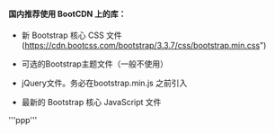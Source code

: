 #### 国内推荐使用 BootCDN 上的库：

* 新 Bootstrap 核心 CSS 文件
(https://cdn.bootcss.com/bootstrap/3.3.7/css/bootstrap.min.css")
 
* 可选的Bootstrap主题文件（一般不使用）
<script src="https://cdn.bootcss.com/bootstrap/3.3.7/css/bootstrap-theme.min.css"></script>
<p><link href="https://cdn.bootcss.com/bootstrap/3.3.7/css/bootstrap.min.css" rel="stylesheet"></p>
 
* jQuery文件。务必在bootstrap.min.js 之前引入
<script src="https://cdn.bootcss.com/jquery/2.1.1/jquery.min.js"></script>
 
* 最新的 Bootstrap 核心 JavaScript 文件 
<script src="https://cdn.bootcss.com/bootstrap/3.3.7/js/bootstrap.min.js"></script>
'''ppp<link href="https://cdn.bootcss.com/bootstrap/3.3.7/css/bootstrap.min.css" rel="stylesheet">'''

